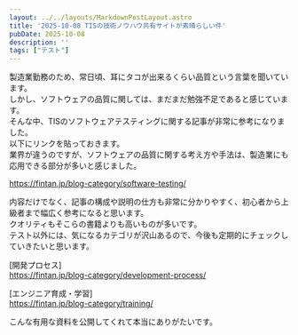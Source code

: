 ```yaml
---
layout: ../../layouts/MarkdownPostLayout.astro
title: '2025-10-08 TISの技術ノウハウ共有サイトが素晴らしい件'
pubDate: 2025-10-08
description: ''
tags: ["テスト"]
---
```


製造業勤務のため、常日頃、耳にタコが出来るくらい品質という言葉を聞いています。    
しかし、ソフトウェアの品質に関しては、まだまだ勉強不足であると感じています。  
そんな中、TISのソフトウェアテスティングに関する記事が非常に参考になりました。  
以下にリンクを貼っておきます。  
業界が違うのですが、ソフトウェアの品質に関する考え方や手法は、製造業にも応用できる部分が多いと感じました。  

https://fintan.jp/blog-category/software-testing/

内容だけでなく、記事の構成や説明の仕方も非常に分かりやすく、初心者から上級者まで幅広く参考になると思います。  
クオリティもそこらの書籍よりも高いものが多いです。    
テスト以外には、気になるカテゴリが沢山あるので、今後も定期的にチェックしていきたいと思います。  

[開発プロセス]  
https://fintan.jp/blog-category/development-process/

[エンジニア育成・学習]  
https://fintan.jp/blog-category/training/


こんな有用な資料を公開してくれて本当にありがたいです。
